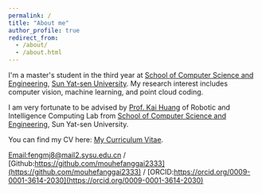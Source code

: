 ```yaml
---
permalink: /
title: "About me"
author_profile: true
redirect_from: 
  - /about/
  - /about.html
---
```


I'm a master's student in the third year at [School of Computer Science and Engineering](https://cse.sysu.edu.cn/), [Sun Yat-sen University](https://www.sysu.edu.cn/). My research interest includes computer vision, machine learning, and point cloud coding.

I am very fortunate to be advised by [Prof. Kai Huang](https://www.usilab.cn/) of Robotic and Intelligence Computing Lab from [School of Computer Science and Engineering]([https://cse.sysu.edu.cn/]), Sun Yat-sen University. 

You can find my CV here: [My Curriculum Vitae](../assets/Curriculum_Vitae.pdf).

[Email:fengmj8@mail2.sysu.edu.cn](fengmj8@mail2.sysu.edu.cn) / [Github:https://github.com/mouhefanggai2333](https://github.com/mouhefanggai2333) / [ORCID:https://orcid.org/0009-0001-3614-2030](https://orcid.org/0009-0001-3614-2030)
